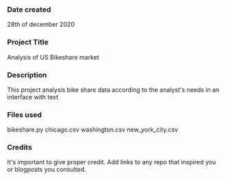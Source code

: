 ### Date created
28th of december 2020

### Project Title
Analysis of US Bikeshare market

### Description
This project analysis bike share data according to the analyst's needs in an interface with text

### Files used
bikeshare.py
chicago.csv
washington.csv
new_york_city.csv

### Credits
It's important to give proper credit. Add links to any repo that inspired you or blogposts you consulted.
